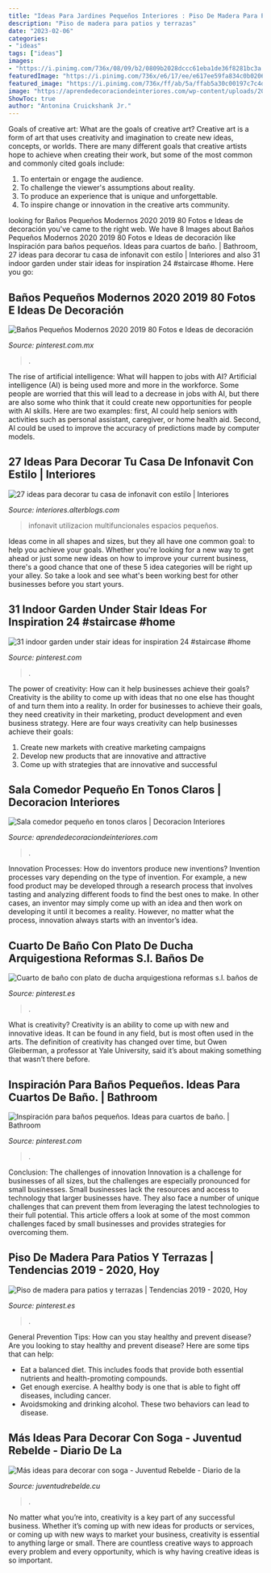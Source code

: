 ```yaml
---
title: "Ideas Para Jardines Pequeños Interiores : Piso De Madera Para Patios Y Terrazas"
description: "Piso de madera para patios y terrazas"
date: "2023-02-06"
categories:
- "ideas"
tags: ["ideas"]
images:
- "https://i.pinimg.com/736x/08/09/b2/0809b2028dccc61eba1de36f8281bc3a.jpg"
featuredImage: "https://i.pinimg.com/736x/e6/17/ee/e617ee59fa834c0b0206a52d5930550a.jpg"
featured_image: "https://i.pinimg.com/736x/ff/ab/5a/ffab5a30c00197c7c4db2762bea285aa.jpg"
image: "https://aprendedecoraciondeinteriores.com/wp-content/uploads/2019/06/Sala-comedor-pequeno-en-tonos-claros.jpg"
ShowToc: true
author: "Antonina Cruickshank Jr."
---
```



Goals of creative art: What are the goals of creative art?
Creative art is a form of art that uses creativity and imagination to create new ideas, concepts, or worlds. There are many different goals that creative artists hope to achieve when creating their work, but some of the most common and commonly cited goals include: 
1. To entertain or engage the audience.
2. To challenge the viewer's assumptions about reality.
3. To produce an experience that is unique and unforgettable.
4. To inspire change or innovation in the creative arts community.

	

		
looking for Baños Pequeños Modernos 2020 2019 80 Fotos e Ideas de decoración you've came to the right web. We have 8 Images about Baños Pequeños Modernos 2020 2019 80 Fotos e Ideas de decoración like Inspiración para baños pequeños. Ideas para cuartos de baño. | Bathroom, 27 ideas para decorar tu casa de infonavit con estilo | Interiores and also 31 indoor garden under stair ideas for inspiration 24 #staircase #home. Here you go:
		
    
## Baños Pequeños Modernos 2020 2019 80 Fotos E Ideas De Decoración

<img loading=lazy src="https://i.pinimg.com/736x/c4/3b/13/c43b13198564fa56dc2d2e7170dba701.jpg" onerror="this.onerror=null;this.src='https://tse2.mm.bing.net/th?id=OIP.H_Ai-3ljNEK-Zc6gu6osMQHaJo&amp;pid=15.1';" alt="Baños Pequeños Modernos 2020 2019 80 Fotos e Ideas de decoración">

_Source: pinterest.com.mx_

>. 

	

The rise of artificial intelligence: What will happen to jobs with AI?
Artificial intelligence (AI) is being used more and more in the workforce. Some people are worried that this will lead to a decrease in jobs with AI, but there are also some who think that it could create new opportunities for people with AI skills. Here are two examples: first, AI could help seniors with activities such as personal assistant, caregiver, or home health aid. Second, AI could be used to improve the accuracy of predictions made by computer models.

    
## 27 Ideas Para Decorar Tu Casa De Infonavit Con Estilo | Interiores

<img loading=lazy src="https://interiores.alterblogs.com/wp-content/uploads/2017/01/27-ideas-para-decorar-tu-casa-de-infonavit-con-estilo-14.jpg" onerror="this.onerror=null;this.src='https://tse3.mm.bing.net/th?id=OIP.O-iruQUG1Q7yL_dyfpEqfgHaLH&amp;pid=15.1';" alt="27 ideas para decorar tu casa de infonavit con estilo | Interiores">

_Source: interiores.alterblogs.com_

>infonavit utilizacion multifuncionales espacios pequeños. 

	

Ideas come in all shapes and sizes, but they all have one common goal: to help you achieve your goals. Whether you're looking for a new way to get ahead or just some new ideas on how to improve your current business, there's a good chance that one of these 5 idea categories will be right up your alley. So take a look and see what's been working best for other businesses before you start yours.

    
## 31 Indoor Garden Under Stair Ideas For Inspiration 24 #staircase #home

<img loading=lazy src="https://i.pinimg.com/736x/87/be/9e/87be9e4d56d9defaca4f79c20b235293.jpg" onerror="this.onerror=null;this.src='https://tse4.mm.bing.net/th?id=OIP.yMyx2suRDw3thwXwmIBxIgHaLK&amp;pid=15.1';" alt="31 indoor garden under stair ideas for inspiration 24 #staircase #home">

_Source: pinterest.com_

>. 

	

The power of creativity: How can it help businesses achieve their goals?
Creativity is the ability to come up with ideas that no one else has thought of and turn them into a reality. In order for businesses to achieve their goals, they need creativity in their marketing, product development and even business strategy. Here are four ways creativity can help businesses achieve their goals: 
1. Create new markets with creative marketing campaigns 
2. Develop new products that are innovative and attractive 
3. Come up with strategies that are innovative and successful 

    
## Sala Comedor Pequeño En Tonos Claros | Decoracion Interiores

<img loading=lazy src="https://aprendedecoraciondeinteriores.com/wp-content/uploads/2019/06/Sala-comedor-pequeno-en-tonos-claros.jpg" onerror="this.onerror=null;this.src='https://tse1.mm.bing.net/th?id=OIP.wUtOF1CFod6PH1vAXzn_4gHaLH&amp;pid=15.1';" alt="Sala comedor pequeño en tonos claros | Decoracion Interiores">

_Source: aprendedecoraciondeinteriores.com_

>. 

	

Innovation Processes: How do inventors produce new inventions?
Invention processes vary depending on the type of invention. For example, a new food product may be developed through a research process that involves tasting and analyzing different foods to find the best ones to make. In other cases, an inventor may simply come up with an idea and then work on developing it until it becomes a reality. However, no matter what the process, innovation always starts with an inventor’s idea.

    
## Cuarto De Baño Con Plato De Ducha Arquigestiona Reformas S.l. Baños De

<img loading=lazy src="https://i.pinimg.com/736x/ff/ab/5a/ffab5a30c00197c7c4db2762bea285aa.jpg" onerror="this.onerror=null;this.src='https://tse3.mm.bing.net/th?id=OIP.J_Hp6tTYW4HzJhtyKCcBFgHaLH&amp;pid=15.1';" alt="Cuarto de baño con plato de ducha arquigestiona reformas s.l. baños de">

_Source: pinterest.es_

>. 

	

What is creativity?
Creativity is an ability to come up with new and innovative ideas. It can be found in any field, but is most often used in the arts. The definition of creativity has changed over time, but Owen Gleiberman, a professor at Yale University, said it’s about making something that wasn’t there before.

    
## Inspiración Para Baños Pequeños. Ideas Para Cuartos De Baño. | Bathroom

<img loading=lazy src="https://i.pinimg.com/736x/08/09/b2/0809b2028dccc61eba1de36f8281bc3a.jpg" onerror="this.onerror=null;this.src='https://tse4.mm.bing.net/th?id=OIP.mfxGthJCU4hZG7rpAdEtawHaLH&amp;pid=15.1';" alt="Inspiración para baños pequeños. Ideas para cuartos de baño. | Bathroom">

_Source: pinterest.com_

>. 

	

Conclusion: The challenges of innovation
Innovation is a challenge for businesses of all sizes, but the challenges are especially pronounced for small businesses. Small businesses lack the resources and access to technology that larger businesses have. They also face a number of unique challenges that can prevent them from leveraging the latest technologies to their full potential. This article offers a look at some of the most common challenges faced by small businesses and provides strategies for overcoming them.

    
## Piso De Madera Para Patios Y Terrazas | Tendencias 2019 - 2020, Hoy

<img loading=lazy src="https://i.pinimg.com/736x/e6/17/ee/e617ee59fa834c0b0206a52d5930550a.jpg" onerror="this.onerror=null;this.src='https://tse1.mm.bing.net/th?id=OIP.1S3TLk0vCr2wnZmwP82XpwHaI_&amp;pid=15.1';" alt="Piso de madera para patios y terrazas | Tendencias 2019 - 2020, Hoy">

_Source: pinterest.es_

>. 

	

General Prevention Tips: How can you stay healthy and prevent disease?
Are you looking to stay healthy and prevent disease? Here are some tips that can help: 
- Eat a balanced diet. This includes foods that provide both essential nutrients and health-promoting compounds. 
- Get enough exercise. A healthy body is one that is able to fight off diseases, including cancer. 
- Avoidsmoking and drinking alcohol. These two behaviors can lead to disease.

    
## Más Ideas Para Decorar Con Soga - Juventud Rebelde - Diario De La

<img loading=lazy src="http://www.juventudrebelde.cu/images/medias/2015/06/48478-fotografia-g.jpg" onerror="this.onerror=null;this.src='https://tse3.mm.bing.net/th?id=OIP.PWwTVMUBElODLeIEqSNAYQHaLH&amp;pid=15.1';" alt="Más ideas para decorar con soga - Juventud Rebelde - Diario de la">

_Source: juventudrebelde.cu_

>. 

	

No matter what you’re into, creativity is a key part of any successful business. Whether it’s coming up with new ideas for products or services, or coming up with new ways to market your business, creativity is essential to anything large or small. There are countless creative ways to approach every problem and every opportunity, which is why having creative ideas is so important.

